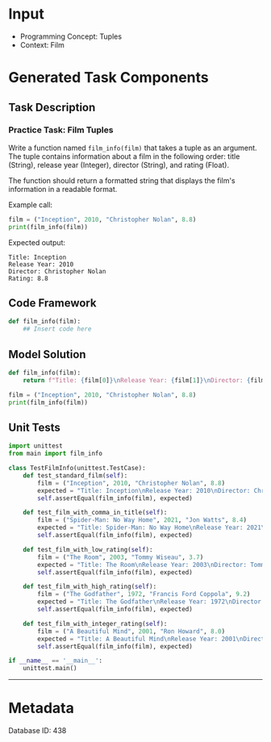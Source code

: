 # Input
- Programming Concept: Tuples
- Context: Film

# Generated Task Components
## Task Description
### Practice Task: Film Tuples

Write a function named `film_info(film)` that takes a tuple as an argument. The tuple contains information about a film in the following order: title (String), release year (Integer), director (String), and rating (Float).

The function should return a formatted string that displays the film's information in a readable format.

Example call:
```python
film = ("Inception", 2010, "Christopher Nolan", 8.8)
print(film_info(film))
```

Expected output:
```
Title: Inception
Release Year: 2010
Director: Christopher Nolan
Rating: 8.8
```

## Code Framework
```python
def film_info(film):
    ## Insert code here
```

## Model Solution
```python
def film_info(film):
    return f"Title: {film[0]}\nRelease Year: {film[1]}\nDirector: {film[2]}\nRating: {film[3]}"

film = ("Inception", 2010, "Christopher Nolan", 8.8)
print(film_info(film))
```

## Unit Tests
```python
import unittest
from main import film_info

class TestFilmInfo(unittest.TestCase):
    def test_standard_film(self):
        film = ("Inception", 2010, "Christopher Nolan", 8.8)
        expected = "Title: Inception\nRelease Year: 2010\nDirector: Christopher Nolan\nRating: 8.8"
        self.assertEqual(film_info(film), expected)

    def test_film_with_comma_in_title(self):
        film = ("Spider-Man: No Way Home", 2021, "Jon Watts", 8.4)
        expected = "Title: Spider-Man: No Way Home\nRelease Year: 2021\nDirector: Jon Watts\nRating: 8.4"
        self.assertEqual(film_info(film), expected)

    def test_film_with_low_rating(self):
        film = ("The Room", 2003, "Tommy Wiseau", 3.7)
        expected = "Title: The Room\nRelease Year: 2003\nDirector: Tommy Wiseau\nRating: 3.7"
        self.assertEqual(film_info(film), expected)

    def test_film_with_high_rating(self):
        film = ("The Godfather", 1972, "Francis Ford Coppola", 9.2)
        expected = "Title: The Godfather\nRelease Year: 1972\nDirector: Francis Ford Coppola\nRating: 9.2"
        self.assertEqual(film_info(film), expected)

    def test_film_with_integer_rating(self):
        film = ("A Beautiful Mind", 2001, "Ron Howard", 8.0)
        expected = "Title: A Beautiful Mind\nRelease Year: 2001\nDirector: Ron Howard\nRating: 8.0"
        self.assertEqual(film_info(film), expected)

if __name__ == '__main__':
    unittest.main()
```
___
# Metadata
Database ID: 438
